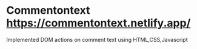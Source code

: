 # Commentontext  https://commentontext.netlify.app/
Implemented DOM actions on comment text using HTML,CSS,Javascript 
